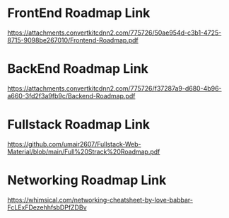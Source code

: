 # FrontEnd Roadmap Link
https://attachments.convertkitcdnn2.com/775726/50ae954d-c3b1-4725-8715-9098be267010/Frontend-Roadmap.pdf
# BackEnd Roadmap Link
https://attachments.convertkitcdnn2.com/775726/f37287a9-d680-4b96-a660-3fd2f3a9fb9c/Backend-Roadmap.pdf
# Fullstack Roadmap Link
https://github.com/umair2607/Fullstack-Web-Material/blob/main/Full%20Strack%20Roadmap.pdf
# Networking Roadmap Link
https://whimsical.com/networking-cheatsheet-by-love-babbar-FcLExFDezehhfsbDPfZDBv
